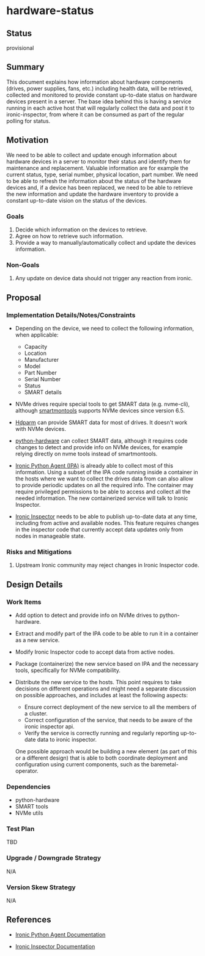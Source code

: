 <!--
 This work is licensed under a Creative Commons Attribution 3.0
 Unported License.

 http://creativecommons.org/licenses/by/3.0/legalcode
-->

# hardware-status

## Status

provisional

## Summary

This document explains how information about hardware components (drives, power
supplies, fans, etc.) including health data, will be retrieved, collected and
monitored to provide constant up-to-date status on hardware devices present in
a server.
The base idea behind this is having a service running in each active host that
will regularly collect the data and post it to ironic-inspector, from where it
can be consumed as part of the regular polling for status.

## Motivation

We need to be able to collect and update enough information about hardware
devices in a server to monitor their status and identify them for
maintenance and replacement.
Valuable information are for example the current status, type, serial number,
physical location, part number.
We need to be able to refresh the information about the status of the hardware
devices and, if a device has been replaced, we need to be able to retrieve the
new information and update the hardware inventory to provide a constant
up-to-date vision on the status of the devices.

### Goals

1. Decide which information on the devices to retrieve.
2. Agree on how to retrieve such information.
3. Provide a way to manually/automatically collect and update the
   devices information.

### Non-Goals

1. Any update on device data should not trigger any reaction from ironic.

## Proposal

### Implementation Details/Notes/Constraints

- Depending on the device, we need to collect the following
  information, when applicable:
  - Capacity
  - Location
  - Manufacturer
  - Model
  - Part Number
  - Serial Number
  - Status
  - SMART details

- NVMe drives require special tools to get SMART data (e.g. nvme-cli),
  although
  [smartmontools](https://www.smartmontools.org/wiki/NVMe_Support)
  supports NVMe devices since version 6.5.

- [Hdparm](https://en.wikipedia.org/wiki/Hdparm) can provide SMART
  data for most of drives. It doesn't work with NVMe devices.

- [python-hardware](https://github.com/redhat-cip/hardware) can
  collect SMART data, although it requires code changes to detect and
  provide info on NVMe devices, for example relying directly on nvme
  tools instead of smartmontools.

- [Ironic Python Agent
  (IPA)](https://github.com/openstack/ironic-python-agent) is already
  able to collect most of this information.  Using a subset of the IPA
  code running inside a container in the hosts where we want to
  collect the drives data from can also allow to provide periodic
  updates on all the required info.  The container may require
  privileged permissions to be able to access and collect all the
  needed information.  The new containerized service will talk to
  Ironic Inspector.

- [Ironic
  Inspector](https://docs.openstack.org/ironic-inspector/latest/)
  needs to be able to publish up-to-date data at any time, including
  from active and available nodes.  This feature requires changes in
  the inspector code that currently accept data updates only from
  nodes in manageable state.

### Risks and Mitigations

1. Upstream Ironic community may reject changes in Ironic Inspector code.

## Design Details

### Work Items

- Add option to detect and provide info on NVMe drives to python-hardware.
- Extract and modify part of the IPA code to be able to run it in a
  container as a new service.
- Modify Ironic Inspector code to accept data from active nodes.
- Package (containerize) the new service based on IPA and the
  necessary tools, specifically for NVMe compatibility.
- Distribute the new service to the hosts.  This point requires to
  take decisions on different operations and might need a separate
  discussion on possible approaches, and includes at least the
  following aspects:
  - Ensure correct deployment of the new service to all the members of a
    cluster.
  - Correct configuration of the service, that needs to be aware of the
    ironic inspector api.
  - Verify the service is correctly running and regularly reporting up-to-date
    data to ironic inspector.

  One possible approach would be building a new element (as part of
  this or a different design) that is able to both coordinate
  deployment and configuration using current components, such as the
  baremetal-operator.

### Dependencies

- python-hardware
- SMART tools
- NVMe utils

### Test Plan

TBD

### Upgrade / Downgrade Strategy

N/A

### Version Skew Strategy

N/A

## References

- [Ironic Python Agent Documentation](https://docs.openstack.org/ironic-python-agent/latest/)

- [Ironic Inspector Documentation](https://docs.openstack.org/ironic-inspector/latest/)
